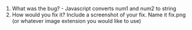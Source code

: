 1. What was the bug? - Javascript converts num1 and num2 to string
2. How would you fix it? Include a screenshot of your fix. Name it fix.png (or whatever image extension you would like to use)